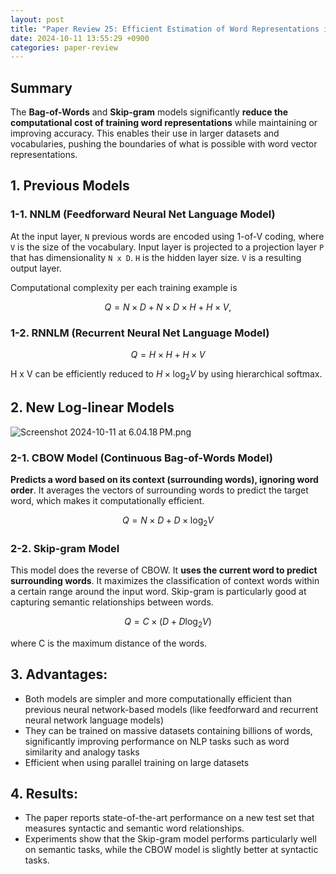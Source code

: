 ```yaml
---
layout: post
title: "Paper Review 25: Efficient Estimation of Word Representations in Vector Space"
date: 2024-10-11 13:55:29 +0900
categories: paper-review
---
```


## Summary

The **Bag-of-Words** and **Skip-gram** models significantly **reduce the computational cost of training word representations** while maintaining or improving accuracy. This enables their use in larger datasets and vocabularies, pushing the boundaries of what is possible with word vector representations.

## 1. Previous Models

### 1-1. NNLM (Feedforward Neural Net Language Model)

At the input layer, `N` previous words are encoded using 1-of-V coding, where `V` is the size of the vocabulary. Input layer is projected to a projection layer `P` that has dimensionality `N x D`. `H` is the hidden layer size. `V` is a resulting output layer.

Computational complexity per each training example is

$$
Q = N \times D + N \times D \times H + H \times V,
$$

### 1-2. RNNLM (Recurrent Neural Net Language Model)

$$
Q = H \times H + H \times V
$$

H x V can be efficiently reduced to $H \times \log_2V$ by using hierarchical softmax.

## **2. New Log-linear Models**

![Screenshot 2024-10-11 at 6.04.18 PM.png](https://prod-files-secure.s3.us-west-2.amazonaws.com/189d41ee-28e7-425d-b998-bb62e760777d/30a6ceb7-3f70-4027-aa6d-7b1789638026/Screenshot_2024-10-11_at_6.04.18_PM.png)

### **2-1. CBOW Model (Continuous Bag-of-Words Model)**

**Predicts a word based on its context (surrounding words), ignoring word order**. It averages the vectors of surrounding words to predict the target word, which makes it computationally efficient.

$$
Q= N \times D + D \times \log_2V
$$

### **2-2. Skip-gram Model**

This model does the reverse of CBOW. It **uses the current word to predict surrounding words**. It maximizes the classification of context words within a certain range around the input word. Skip-gram is particularly good at capturing semantic relationships between words.

$$
Q= C \times (D+D \log_2V)
$$

where C is the maximum distance of the words.

## **3. Advantages**:

- Both models are simpler and more computationally efficient than previous neural network-based models (like feedforward and recurrent neural network language models)
- They can be trained on massive datasets containing billions of words, significantly improving performance on NLP tasks such as word similarity and analogy tasks
- Efficient when using parallel training on large datasets

## **4. Results**:

- The paper reports state-of-the-art performance on a new test set that measures syntactic and semantic word relationships.
- Experiments show that the Skip-gram model performs particularly well on semantic tasks, while the CBOW model is slightly better at syntactic tasks.
